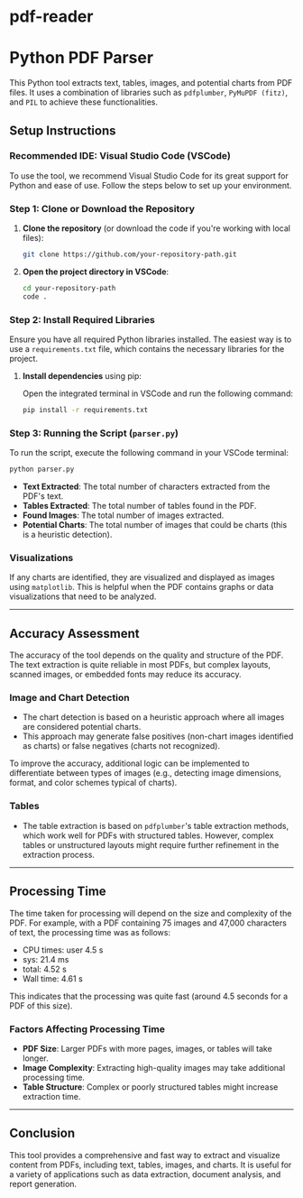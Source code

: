# pdf-reader

# Python PDF Parser

This Python tool extracts text, tables, images, and potential charts from PDF files. It uses a combination of libraries such as `pdfplumber`, `PyMuPDF (fitz)`, and `PIL` to achieve these functionalities.

## Setup Instructions

### Recommended IDE: Visual Studio Code (VSCode)

To use the tool, we recommend Visual Studio Code for its great support for Python and ease of use. Follow the steps below to set up your environment.

### Step 1: Clone or Download the Repository

1. **Clone the repository** (or download the code if you're working with local files):
    ```bash
    git clone https://github.com/your-repository-path.git
    ```

2. **Open the project directory in VSCode**:
    ```bash
    cd your-repository-path
    code .
    ```

### Step 2: Install Required Libraries

Ensure you have all required Python libraries installed. The easiest way is to use a `requirements.txt` file, which contains the necessary libraries for the project.

1. **Install dependencies** using pip:

    Open the integrated terminal in VSCode and run the following command:

    ```bash
    pip install -r requirements.txt
    ```

### Step 3: Running the Script (`parser.py`)


To run the script, execute the following command in your VSCode terminal:

```bash
python parser.py
```


- **Text Extracted**: The total number of characters extracted from the PDF's text.
- **Tables Extracted**: The total number of tables found in the PDF.
- **Found Images**: The total number of images extracted.
- **Potential Charts**: The total number of images that could be charts (this is a heuristic detection).

### Visualizations
If any charts are identified, they are visualized and displayed as images using `matplotlib`. This is helpful when the PDF contains graphs or data visualizations that need to be analyzed.

---

## Accuracy Assessment

The accuracy of the tool depends on the quality and structure of the PDF. The text extraction is quite reliable in most PDFs, but complex layouts, scanned images, or embedded fonts may reduce its accuracy.

### Image and Chart Detection
- The chart detection is based on a heuristic approach where all images are considered potential charts.
- This approach may generate false positives (non-chart images identified as charts) or false negatives (charts not recognized).

To improve the accuracy, additional logic can be implemented to differentiate between types of images (e.g., detecting image dimensions, format, and color schemes typical of charts).

### Tables
- The table extraction is based on `pdfplumber`'s table extraction methods, which work well for PDFs with structured tables. However, complex tables or unstructured layouts might require further refinement in the extraction process.

---

## Processing Time

The time taken for processing will depend on the size and complexity of the PDF. For example, with a PDF containing 75 images and 47,000 characters of text, the processing time was as follows:

- CPU times: user 4.5 s
- sys: 21.4 ms
- total: 4.52 s 
- Wall time: 4.61 s

This indicates that the processing was quite fast (around 4.5 seconds for a PDF of this size).

### Factors Affecting Processing Time
- **PDF Size**: Larger PDFs with more pages, images, or tables will take longer.
- **Image Complexity**: Extracting high-quality images may take additional processing time.
- **Table Structure**: Complex or poorly structured tables might increase extraction time.

---

## Conclusion

This tool provides a comprehensive and fast way to extract and visualize content from PDFs, including text, tables, images, and charts. It is useful for a variety of applications such as data extraction, document analysis, and report generation.


